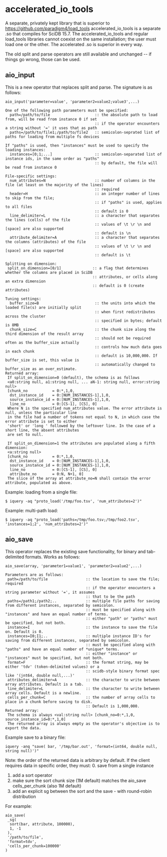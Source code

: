 accelerated_io_tools
==========

A separate, privately kept library that is superior to https://github.com/paradigm4/load_tools
accelerated_io_tools is a separate .so that compiles for SciDB 15.7. The accelerated_io_tools and regular load_tools libraries cannot coexist on the same installation; the user must load one or the other. The accelerated .so is superior in every way.

The old split and parse operators are still available and unchanged -- if things go wrong, those can be used.

## aio_input

This is a new operator that replaces split and parse. The signature is as follows:
```
aio_input('parameter=value', 'parameter2=value2;value3',...)

One of the following path parameters must be specified:
  path=/path/to/file                    :: the absolute path to load from, will be read from instance 0 if set
                                        :: if the operator encounters a string without '=' it uses that as path
  paths=/path/to/file1;/path/to/file2   :: semicolon-seprated list of paths for loading from multiple fs devices

If "paths" is used, then "instances" must be used to specify the loading instances:
  instances=[0;1;...]                   :: semicolon-separated list of instance ids, in the same order as "paths"
                                        :: by default, the file will be read from instance 0
  
File-specific settings:
  num_attributes=N                      :: number of columns in the file (at least on the majority of the lines)
                                        :: required
  header=H                              :: an integer number of lines to skip from the file; 
                                        :: if "paths" is used, applies to all files
                                        :: default is 0
  line_delimiter=L                      :: a character that separates the lines (cells) of the file
                                        :: values of \t \r \n and [space] are also supported
                                        :: default is \n
  attribute_delimiter=A                 :: a character that separates the columns (attributes) of the file
                                        :: values of \t \r \n and [space] are also supported
                                        :: default is \t

Splitting on dimension:
 split_on_dimension=[0/1]              :: a flag that determines whether the columns are placed in SciDB 
                                       :: attributes, or cells along an extra dimension
                                       :: default is 0 (create attributes)

Tuning settings:
  buffer_size=B                         :: the units into which the loaded file(s) are initially split
                                        :: when first redistributes across the cluster
                                        :: specified in bytes; default is 8MB
  chunk_size=C                          :: the chunk size along the third dimension of the result array
                                        :: should not be required often as the buffer_size actually
                                        :: controls how much data goes in each chunk 
                                        :: default is 10,000,000. If buffer_size is set, this value is 
                                        :: automatically changed to buffer_size as an over_estimate.
Returned array:
 If split_on_dimension=0 (default), the schema is as follows
 <a0:string null, a1:string null, ... aN-1: string null, error:string null>
 [chunk_no           = 0:*,1,0,
  dst_instance_id    = 0:[NUM_INSTANCES-1],1,0,
  source_instance_id = 0:[NUM_INSTANCES-1],1,0,
  line_no            = 0:[CS-1], [CS], 0]
 Where N is the specified num_attributes value. The error attribute is null, unless the particular line
 in the file had a number of tokens not equal to N, in which case the error attribute is set to either
 'short' or 'long ' followed by the leftover line. In the case of a short line, the absent attributes 
 are set to null.
 
 If split_on_dimension=1 the attributes are populated along a fifth dimension:
 <a:string null>
 [chunk_no           = 0:*,1,0,
  dst_instance_id    = 0:[NUM_INSTANCES-1],1,0,
  source_instance_id = 0:[NUM_INSTANCES-1],1,0,
  line_no            = 0:[CS-1], [CS], 0]
  attribute_no       = 0:N, N+1, 0]
 The slice of the array at attribute_no=N shall contain the error attribute, populated as above.
```

Example: loading from a single file:
```
$ iquery -aq "proto_load('/tmp/foo.tsv', 'num_attributes=2')"
```

Example: multi-path load:
```
$ iquery -aq "proto_load('paths=/tmp/foo.tsv;/tmp/foo2.tsv', 'instances=1;2', 'num_attributes=2')"
```

## aio_save
This operator replaces the existing save functionality, for binary and tab-delimited formats. Works as follows:
```
aio_save(array, 'parameter1=value1', 'parameter2=value2',...)

Parameters are as follows:
 path=/path/to/file                 :: the location to save the file; required
                                    :: if the operator enocunters a string parameter without '=', it assumes 
                                    :: that to be the path
 paths=/path1;/path2;..             :: multiple file paths for saving from different instances, separated by semicolon.
                                    :: must be specified along with "instances" and have an equal number of terms.
                                    :: either "path" or "paths" must be specified, but not both.
 instance=I                         :: the instance to save the file on. Default is 0.
 instances=I0;I1;..                 :: multiple instance ID's for saving from different instances, separated by semicolon.
                                    :: must be specified along with "paths" and have an equal number of *unique* terms.
                                    :: either "instance" or "instances" must be specified, but not both.
 format=F                           :: the format string, may be either 'tdv' (token-delimited values) or a 
                                    :: scidb-style binary format spec like '(jnt64, double null,...)'
 attributes_delimiter=A             :: the character to write between array attributes. Default is a tab.
 line_delimiter=L                   :: the character to write between array cells. Default is a newline.
 cells_per_chunk=C                  :: the number of array cells to place in a chunk before saving to disk.
                                    :: Default is 1,000,000.
Returned array:
 The schema is always <val:string null> [chunk_no=0:*,1,0, source_instance_id=0:*,1,0]
 The returned array is always empty as the operator's objective is to export the data.
```

Example save to a binary file:
```
iquery -anq "save( bar, '/tmp/bar.out', 'format=(int64, double null, string null)')"
```

Note: the order of the returned data is arbitrary by default. If the client requires data in specific order, they must:
 0. save from a single instance
 1. add a sort operator
 2. make sure the sort chunk size (1M default) matches the aio_save cells_per_chunk (also 1M default)
 3. add an explicit sg between the sort and the save - with round-robin distribution

For example:
```
aio_save(
 _sg(
  sort(bar, attribute, 100000),
  1, -1
 ),
 '/path/to/file',
 'format=tdv',
 'cells_per_chunk=100000'
)
```
